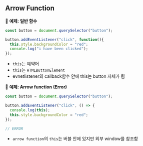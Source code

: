 ## Arrow Function

🌈 **예제: 일반 함수**

```js
const button = document.querySelector("button");

button.addEventListener("click", function(){
  this.style.backgroundColor = "red";
  console.log("i have been clicked");
});
```

- `this`는 예약어
- `this`는 `HTMLButtonElement`
- evnetlistener의 callback함수 안에 this는 button 자체가 됨

🌈 **예제: Arrow function (Error)**

```js
const button = document.querySelector("button");

button.addEventListener("click", () => {
  console.log(this);
  this.style.backgroundColor = "red";
});

// ERROR
```

- `arrow function`의 `this`는 버블 안에 있지만 외부 window를 참조함



